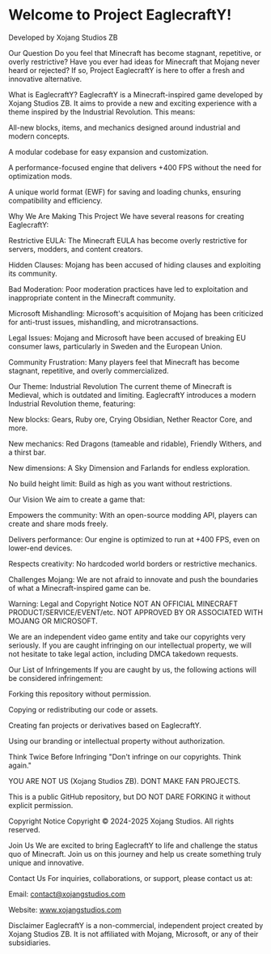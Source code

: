 # Welcome to Project EaglecraftY!
Developed by Xojang Studios ZB

Our Question
Do you feel that Minecraft has become stagnant, repetitive, or overly restrictive? Have you ever had ideas for Minecraft that Mojang never heard or rejected? If so, Project EaglecraftY is here to offer a fresh and innovative alternative.

What is EaglecraftY?
EaglecraftY is a Minecraft-inspired game developed by Xojang Studios ZB. It aims to provide a new and exciting experience with a theme inspired by the Industrial Revolution. This means:

All-new blocks, items, and mechanics designed around industrial and modern concepts.

A modular codebase for easy expansion and customization.

A performance-focused engine that delivers +400 FPS without the need for optimization mods.

A unique world format (EWF) for saving and loading chunks, ensuring compatibility and efficiency.

Why We Are Making This Project
We have several reasons for creating EaglecraftY:

Restrictive EULA: The Minecraft EULA has become overly restrictive for servers, modders, and content creators.

Hidden Clauses: Mojang has been accused of hiding clauses and exploiting its community.

Bad Moderation: Poor moderation practices have led to exploitation and inappropriate content in the Minecraft community.

Microsoft Mishandling: Microsoft's acquisition of Mojang has been criticized for anti-trust issues, mishandling, and microtransactions.

Legal Issues: Mojang and Microsoft have been accused of breaking EU consumer laws, particularly in Sweden and the European Union.

Community Frustration: Many players feel that Minecraft has become stagnant, repetitive, and overly commercialized.

Our Theme: Industrial Revolution
The current theme of Minecraft is Medieval, which is outdated and limiting. EaglecraftY introduces a modern Industrial Revolution theme, featuring:

New blocks: Gears, Ruby ore, Crying Obsidian, Nether Reactor Core, and more.

New mechanics: Red Dragons (tameable and ridable), Friendly Withers, and a thirst bar.

New dimensions: A Sky Dimension and Farlands for endless exploration.

No build height limit: Build as high as you want without restrictions.

Our Vision
We aim to create a game that:

Empowers the community: With an open-source modding API, players can create and share mods freely.

Delivers performance: Our engine is optimized to run at +400 FPS, even on lower-end devices.

Respects creativity: No hardcoded world borders or restrictive mechanics.

Challenges Mojang: We are not afraid to innovate and push the boundaries of what a Minecraft-inspired game can be.

Warning: Legal and Copyright Notice
NOT AN OFFICIAL MINECRAFT PRODUCT/SERVICE/EVENT/etc.
NOT APPROVED BY OR ASSOCIATED WITH MOJANG OR MICROSOFT.

We are an independent video game entity and take our copyrights very seriously. If you are caught infringing on our intellectual property, we will not hesitate to take legal action, including DMCA takedown requests.

Our List of Infringements
If you are caught by us, the following actions will be considered infringement:

Forking this repository without permission.

Copying or redistributing our code or assets.

Creating fan projects or derivatives based on EaglecraftY.

Using our branding or intellectual property without authorization.

Think Twice Before Infringing
"Don't infringe on our copyrights. Think again."

YOU ARE NOT US (Xojang Studios ZB).
DONT MAKE FAN PROJECTS.

This is a public GitHub repository, but DO NOT DARE FORKING it without explicit permission.

Copyright Notice
Copyright © 2024-2025 Xojang Studios. All rights reserved.

Join Us
We are excited to bring EaglecraftY to life and challenge the status quo of Minecraft. Join us on this journey and help us create something truly unique and innovative.

Contact Us
For inquiries, collaborations, or support, please contact us at:

Email: contact@xojangstudios.com

Website: www.xojangstudios.com

Disclaimer
EaglecraftY is a non-commercial, independent project created by Xojang Studios ZB. It is not affiliated with Mojang, Microsoft, or any of their subsidiaries.


